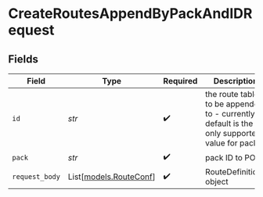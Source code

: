 # CreateRoutesAppendByPackAndIDRequest


## Fields

| Field                                                                                      | Type                                                                                       | Required                                                                                   | Description                                                                                |
| ------------------------------------------------------------------------------------------ | ------------------------------------------------------------------------------------------ | ------------------------------------------------------------------------------------------ | ------------------------------------------------------------------------------------------ |
| `id`                                                                                       | *str*                                                                                      | :heavy_check_mark:                                                                         | the route table to be appended to - currently default is the only supported value for pack |
| `pack`                                                                                     | *str*                                                                                      | :heavy_check_mark:                                                                         | pack ID to POST                                                                            |
| `request_body`                                                                             | List[[models.RouteConf](../models/routeconf.md)]                                           | :heavy_check_mark:                                                                         | RouteDefinitions object                                                                    |